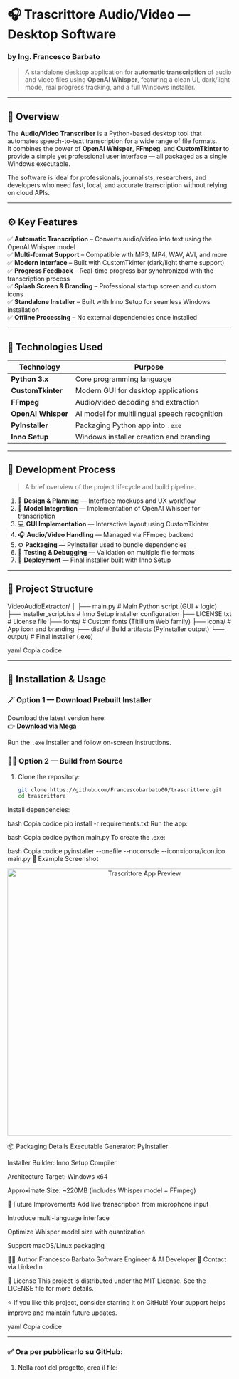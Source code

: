 # 🎧 Trascrittore Audio/Video — Desktop Software  
### by **Ing. Francesco Barbato**

> A standalone desktop application for **automatic transcription** of audio and video files using **OpenAI Whisper**, featuring a clean UI, dark/light mode, real progress tracking, and a full Windows installer.

---

## 🧩 Overview

The **Audio/Video Transcriber** is a Python-based desktop tool that automates speech-to-text transcription for a wide range of file formats.  
It combines the power of **OpenAI Whisper**, **FFmpeg**, and **CustomTkinter** to provide a simple yet professional user interface — all packaged as a single Windows executable.

The software is ideal for professionals, journalists, researchers, and developers who need fast, local, and accurate transcription without relying on cloud APIs.

---

## ⚙️ Key Features

✅ **Automatic Transcription** – Converts audio/video into text using the OpenAI Whisper model  
✅ **Multi-format Support** – Compatible with MP3, MP4, WAV, AVI, and more  
✅ **Modern Interface** – Built with CustomTkinter (dark/light theme support)  
✅ **Progress Feedback** – Real-time progress bar synchronized with the transcription process  
✅ **Splash Screen & Branding** – Professional startup screen and custom icons  
✅ **Standalone Installer** – Built with Inno Setup for seamless Windows installation  
✅ **Offline Processing** – No external dependencies once installed  

---

## 🧠 Technologies Used

| Technology | Purpose |
|-------------|----------|
| **Python 3.x** | Core programming language |
| **CustomTkinter** | Modern GUI for desktop applications |
| **FFmpeg** | Audio/video decoding and extraction |
| **OpenAI Whisper** | AI model for multilingual speech recognition |
| **PyInstaller** | Packaging Python app into `.exe` |
| **Inno Setup** | Windows installer creation and branding |

---

## 🧰 Development Process

> A brief overview of the project lifecycle and build pipeline.

1. 🎨 **Design & Planning** — Interface mockups and UX workflow  
2. 🧠 **Model Integration** — Implementation of OpenAI Whisper for transcription  
3. 💻 **GUI Implementation** — Interactive layout using CustomTkinter  
4. 🎧 **Audio/Video Handling** — Managed via FFmpeg backend  
5. ⚙️ **Packaging** — PyInstaller used to bundle dependencies  
6. 🧪 **Testing & Debugging** — Validation on multiple file formats  
7. 🚀 **Deployment** — Final installer built with Inno Setup  

---

## 🧾 Project Structure

VideoAudioExtractor/
│
├── main.py # Main Python script (GUI + logic)
├── installer_script.iss # Inno Setup installer configuration
├── LICENSE.txt # License file
├── fonts/ # Custom fonts (Titillium Web family)
├── icona/ # App icon and branding
├── dist/ # Build artifacts (PyInstaller output)
└── output/ # Final installer (.exe)

yaml
Copia codice

---

## 🚀 Installation & Usage

### 🪄 Option 1 — Download Prebuilt Installer
Download the latest version here:  
👉 [**Download via Mega**](https://mega.nz/folder/X9QxDARS#4O1z5ppcHODleiAOQu5RdQ)

Run the `.exe` installer and follow on-screen instructions.

### 🧑‍💻 Option 2 — Build from Source

1. Clone the repository:
   ```bash
   git clone https://github.com/Francescobarbato00/trascrittore.git
   cd trascrittore
Install dependencies:

bash
Copia codice
pip install -r requirements.txt
Run the app:

bash
Copia codice
python main.py
To create the .exe:

bash
Copia codice
pyinstaller --onefile --noconsole --icon=icona/icon.ico main.py
🧪 Example Screenshot
<p align="center"> <img src="https://github.com/Francescobarbato00/trascrittore/blob/main/trascrittore.png" width="600" alt="Trascrittore App Preview"> </p>
📦 Packaging Details
Executable Generator: PyInstaller

Installer Builder: Inno Setup Compiler

Architecture Target: Windows x64

Approximate Size: ~220MB (includes Whisper model + FFmpeg)

🧭 Future Improvements
Add live transcription from microphone input

Introduce multi-language interface

Optimize Whisper model size with quantization

Support macOS/Linux packaging

🧑‍💼 Author
Francesco Barbato
Software Engineer & AI Developer
📧 Contact via LinkedIn

🪪 License
This project is distributed under the MIT License.
See the LICENSE file for more details.

⭐ If you like this project, consider starring it on GitHub!
Your support helps improve and maintain future updates.

yaml
Copia codice

---

### ✅ Ora per pubblicarlo su GitHub:
1. Nella root del progetto, crea il file:
